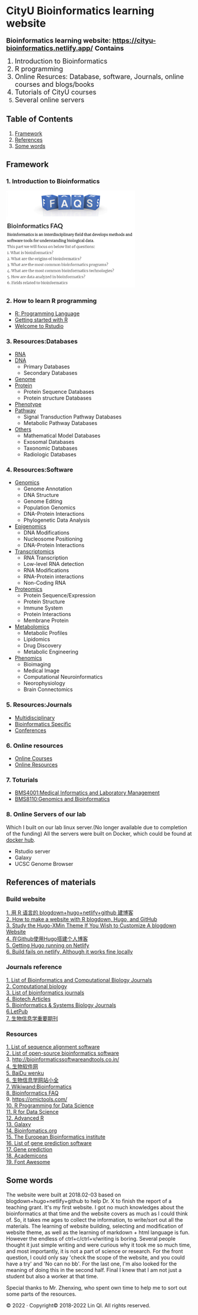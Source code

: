 # CityU Bioinformatics learning website

<font size=4>

**Bioinformatics learning website: https://cityu-bioinformatics.netlify.app/**
**Contains**</font>
<font size=4>
1. Introduction to Bioinformatics <br>
2. R programming <br>
3. Online Resurces: Database, software, Journals, online courses and blogs/books <br>
4. Tutorials of CityU courses<br>
5. Several online servers</font>


## Table of Contents
1. [Framework](#Framework)
2. [References](#References)
3. [Some words](#Some-words)

## Framework
### 1. Introduction to Bioinformatics 
   <img src="/Figures/1.png" alt="drawing" width="350"/>

### 2. How to learn R programming
- [R: Programming Language](https://cityu-bioinformatics.netlify.app/post/r/)
- [Getting started with R](https://cityu-bioinformatics.netlify.app/tutorial/get_new/getstart/)
- [Welcome to Rstudio](https://cityu-bioinformatics.netlify.app/post/rstudio/)

### 3. Resources:Databases  
- [RNA](https://cityu-bioinformatics.netlify.app/base2/all4online/rna/)
- [DNA](https://cityu-bioinformatics.netlify.app/brm4/)
  - Primary Databases
  - Secondary Databases
- [Genome](https://cityu-bioinformatics.netlify.app/brm4/)
- [Protein](https://cityu-bioinformatics.netlify.app/base2/all4online/protein/)
  - Protein Sequence Databases
  - Protein structure Databases
- [Phenotype](https://cityu-bioinformatics.netlify.app/base2/all4online/pheno/)
- [Pathway](https://cityu-bioinformatics.netlify.app/base2/all4online/pathway/)
  - Signal Transduction Pathway Databases
  - Metabolic Pathway Databases
- [Others](https://cityu-bioinformatics.netlify.app/base2/all4online/special/)
  - Mathematical Model Databases
  - Exosomal Databases
  - Taxonomic Databases
  - Radiologic Databases

### 4. Resources:Software  
- [Genomics](https://cityu-bioinformatics.netlify.app/trm4/)
  - Genome Annotation
  - DNA Structure
  - Genome Editing
  - Population Genomics
  - DNA-Protein Interactions
  - Phylogenetic Data Analysis
- [Epigenomics](https://cityu-bioinformatics.netlify.app/trm4/)
  - DNA Modifications
  - Nucleosome Positioning
  - DNA-Protein Interactions
- [Transcriptomics](https://cityu-bioinformatics.netlify.app/trm4/)
  - RNA Transcription
  - Low-level RNA detection
  - RNA Modifications
  - RNA-Protein interactions
  - Non-Coding RNA
- [Proteomics](https://cityu-bioinformatics.netlify.app/too2/all4online/proteomics/)
  - Protein Sequence/Expression
  - Protein Structure
  - Immune System
  - Protein Interactions
  - Membrane Protein
- [Metabolomics](https://cityu-bioinformatics.netlify.app/too2/all4online/metabolomics/)
  - Metabolic Profiles
  - Lipidomics
  - Drug Discovery
  - Metabolic Engineering
- [Phenomics](https://cityu-bioinformatics.netlify.app/too2/all4online/phenomics/)
  - Bioimaging
  - Medical Image
  - Computational Neuroinformatics
  - Neorophysiology
  - Brain Connectomics

### 5. Resources:Journals
- [Multidisciplinary](https://cityu-bioinformatics.netlify.app/jrm4/)
- [Bioinformatics Specific](https://cityu-bioinformatics.netlify.app/jrm4/)
- [Conferences](https://cityu-bioinformatics.netlify.app/jrm4/)

### 6. Online resources
- [Online Courses](https://cityu-bioinformatics.netlify.app/tutorial/resources/)
- [Online Resources](https://cityu-bioinformatics.netlify.app/tutorial/resources/)

### 7. Toturials
- [BMS4001:Medical Informatics and Laboratory Management](https://cityu-bioinformatics.netlify.app/tutorial/bms4001/)
- [BMS8110:Genomics and Bioinformatics](https://cityu-bioinformatics.netlify.app/tutorial/bms8110/)

### 8. Online Servers of our lab
Which I built on our lab linux server.(No longer available due to completion of the funding)
All the servers were built on Docker, which could be found at [docker hub](https://hub.docker.com/).
- Rstudio server
- Galaxy
- UCSC Genome Browser

## References of materials
### Build website
[1. 用 R 语言的 blogdown+hugo+netlify+github 建博客](https://cosx.org/2018/01/build-blog-with-blogdown-hugo-netlify-github/)<br>
[2. How to make a website with R blogdown, Hugo, and GitHub](https://jdeines.github.io/post/r-blogdown-hugo-and-github-website/)<br>
[3. Study the Hugo-XMin Theme If You Wish to Customize A blogdown Website](https://yihui.org/en/2017/11/tweak-blogdown-site/)<br>
[4. 在Github使用Hugo搭建个人博客](https://gdzhu8023.github.io/post/buildblog/)<br>
[5. Getting Hugo running on Netlify](https://www.burntfen.com/2017-04-16/getting-hugo-running-on-netlify)<br>
[6. Build fails on netlify, Although it works fine locally](https://discourse.gohugo.io/t/build-fails-on-netlify-although-it-works-fine-locally/10631)<br>

### Journals reference
[1. List of Bioinformatics and Computational Biology Journals](https://bioinformaticsonline.com/engine/handlers/page_handler.php?handler=pages&page=view/938/list-of-bioinformatics-and-computational-biology-journals)<br>
[2. Computational biology](https://www.wikiwand.com/en/Computational_biology)<br>
[3. List of bioinformatics journals](https://www.wikiwand.com/en/List_of_bioinformatics_journals#/overview)<br>
[4. Biotech Articles](https://www.biotecharticles.com/College-and-Education-Article/A-List-of-Bioinformatics-Journals-2946.html)<br>
[5. Bioinformatics & Systems Biology Journals](https://www.omicsonline.org/bioinformatics-and-systems-biology-journals-impact-factor-ranking.php?gclid=Cj0KCQjwttbWBRDyARIsAN8zhbLSROSHjItK-38yp85Id60bKyOHCVntYFustVSesatRTl3yvUGS2JUaAlRdEALw_wcB)<br>
[6.LetPub](http://www.letpub.com.cn/index.php?page=journalapp&view=search&searchname=&searchissn=&searchfield=&searchimpactlow=&searchimpacthigh=&searchimpacttrend=&searchscitype=&searchcategory1=%E7%94%9F%E7%89%A9&searchcategory2=&searchjcrkind=1&searchopenaccess=&searchsort=impactor&searchsortorder=desc&currentsearchpage=1#journallisttable)<br>
[7. 生物信息学重要期刊](https://www.biomart.cn/news/103/105/141152.htm)<br>

### Resources
[1. List of sequence alignment software](https://en.wikipedia.org/wiki/List_of_sequence_alignment_software)<br>
[2. List of open-source bioinformatics software](https://en.wikipedia.org/wiki/List_of_open-source_bioinformatics_software)<br>
3. http://bioinformaticssoftwareandtools.co.in/ <br>
[4. 生物软件网](http://www.bio-soft.net/database.html)<br>
[5. BaiDu wenku](https://wenku.baidu.com/view/3893e37524c52cc58bd63186bceb19e8b9f6ec5a.html)<br>
[6. 生物信息学网站小全](http://muchong.com/html/200608/290454.html)<br>
[7. Wikiwand:Bioinformatics](https://www.wikiwand.com/en/Bioinformatics)<br>
[8. Bioinformatics FAQ](https://www.bioinformatics.org/wiki/Bioinformatics_FAQ)<br>
9. https://omictools.com/ <br>
[10. R Programming for Data Science](https://bookdown.org/rdpeng/rprogdatascience/) <br>
[11. R for Data Science](https://r4ds.had.co.nz/index.html)<br>
[12. Advanced R](http://adv-r.had.co.nz/)<br>
[13. Galaxy](https://galaxy.pasteur.fr/forms::clustalO-multialign)<br>
[14. Bioinfomatics.org](http://www.bioinformatics.org/)<br>
[15. The European Bioinformatics institute](https://www.ebi.ac.uk/services)<br>
[16. List of gene prediction software](https://en.wikipedia.org/wiki/List_of_gene_prediction_software)<br>
[17. Gene prediction](https://en.wikipedia.org/wiki/Gene_prediction)<br>
[18. Academicons](https://jpswalsh.github.io/academicons/)<br>
[19. Font Awesome](https://fontawesome.com/versions)<br>

## Some words

The website were built at 2018.02-03 based on blogdown+hugo+netlify+github to help Dr. X to finish the report of a teaching grant. It's my first website. I got no much knowledges about the bioinformatics at that time and the website covers as much as I could think of. So, it takes me ages to collect the information, to write/sort out all the materials. The learning of website building, selecting and modification of website theme, as well as the learning of markdown + html language is fun. However the endless of ctrl+c/ctrl+v/writing is boring. Several people thought it just simple writing and were curious why it took me so much time, and most importantly, it is not a part of science or research. For the front question, I could only say 'check the scope of the website, and you could have a try' and 'No can no bb'. For the last one, I'm also looked for the meaning of doing this in the second half. Final I knew that I am not just a student but also a worker at that time. 

Special thanks to Mr. Zhenxing, who spent own time to help me to sort out some parts of the resources.

© 2022 · Copyright© 2018-2022 Lin QI. All rights reserved.

